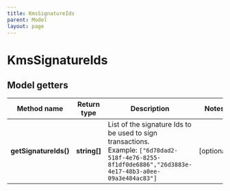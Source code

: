 ```yaml
---
title: KmsSignatureIds
parent: Model
layout: page
---
```


# KmsSignatureIds

## Model getters

Method name | Return type | Description | Notes
------------ | ------------- | ------------- | -------------
**getSignatureIds()** | **string[]** | List of the signature Ids to be used to sign transactions. <br>Example: `["6d78dad2-518f-4e76-8255-8f1df0de6886","26d3883e-4e17-48b3-a0ee-09a3e484ac83"]` | [optional]

